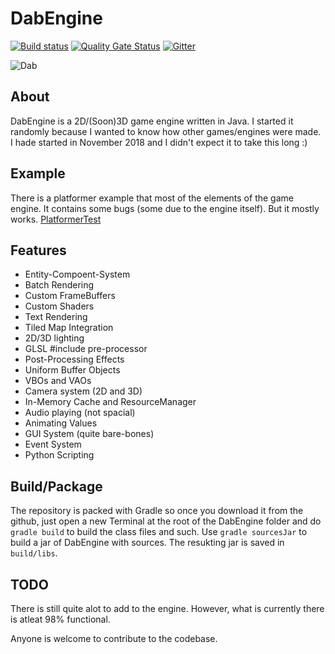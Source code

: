 # DabEngine
[![Build status](https://ci.appveyor.com/api/projects/status/r0xednscn2fdvd4k?svg=true)](https://ci.appveyor.com/project/LEMEMETEAM/dabengine)
[![Quality Gate Status](https://sonarcloud.io/api/project_badges/measure?project=LEMEMETEAM_DabEngine&metric=alert_status)](https://sonarcloud.io/dashboard?id=LEMEMETEAM_DabEngine)
[![Gitter](https://badges.gitter.im/DabEngine/community.svg)](https://gitter.im/DabEngine/community?utm_source=badge&utm_medium=badge&utm_campaign=pr-badge)

![Dab](https://thumbs.dreamstime.com/t/dabbing-person-making-dab-black-glyph-icon-symbol-113558248.jpg)

## About
DabEngine is a 2D/(Soon)3D game engine written in Java. I started it randomly because I wanted to know how other games/engines were made. I hade started in November 2018 and I didn't expect it to take this long :)

## Example
There is a platformer example that most of the elements of the game engine. It contains some bugs (some due to the engine itself). But it mostly works.
[PlatformerTest](https://github.com/LEMEMETEAM/PlatformerTest)

## Features
- Entity-Compoent-System
- Batch Rendering
- Custom FrameBuffers
- Custom Shaders
- Text Rendering
- Tiled Map Integration
- 2D/3D lighting
- GLSL #include pre-processor
- Post-Processing Effects
- Uniform Buffer Objects
- VBOs and VAOs
- Camera system (2D and 3D)
- In-Memory Cache and ResourceManager
- Audio playing (not spacial)
- Animating Values
- GUI System (quite bare-bones)
- Event System
- Python Scripting

## Build/Package
The repository is packed with Gradle so once you download it from the github, just open a new Terminal at the root of the DabEngine folder and do `gradle build` to build the class files and such.
Use `gradle sourcesJar` to build a jar of DabEngine with sources. The resukting jar is saved in `build/libs`.

## TODO
There is still quite alot to add to the engine.
However, what is currently there is atleat 98% functional.

Anyone is welcome to contribute to the codebase.
